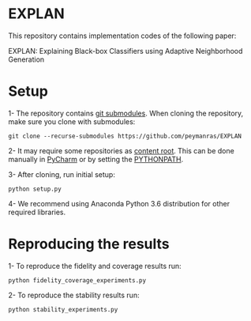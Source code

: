 # EXPLAN

This repository contains implementation codes of the following paper:

EXPLAN: Explaining Black-box Classifiers using Adaptive Neighborhood Generation

# Setup
1- The repository contains [git submodules](https://git-scm.com/book/en/v2/Git-Tools-Submodules). When cloning the repository, make sure you clone with submodules:
```
git clone --recurse-submodules https://github.com/peymanras/EXPLAN

```
2- It may require some repositories as [content root](https://git-scm.com/book/en/v2/Git-Tools-Submodules). This can be done manually in [PyCharm](https://www.jetbrains.com/help/pycharm/configuring-content-roots.html) or by setting the [PYTHONPATH](https://bic-berkeley.github.io/psych-214-fall-2016/using_pythonpath.html).

3- After cloning, run initial setup:
```
python setup.py
```

4- We recommend using Anaconda Python 3.6 distribution for other required libraries. 

# Reproducing the results
1- To reproduce the fidelity and coverage results run:
```
python fidelity_coverage_experiments.py
```

2- To reproduce the stability results run:
```
python stability_experiments.py
```


